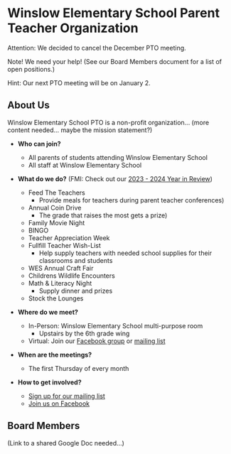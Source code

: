 # Winslow Elementary School Parent Teacher Organization

Attention: We decided to cancel the December PTO meeting.

Note! We need your help! (See our Board Members document for a list of open positions.)

Hint: Our next PTO meeting will be on January 2.


## About Us

Winslow Elementary School PTO is a non-profit organization... (more content needed... maybe the mission statement?)

- **Who can join?**
    - All parents of students attending Winslow Elementary School
    - All staff at Winslow Elementary School


- **What do we do?**
(FMI: Check out our [2023 - 2024 Year in Review](YIR/2023-2024_YIR.pdf))
    - Feed The Teachers
        - Provide meals for teachers during parent teacher conferences)
    - Annual Coin Drive
        - The grade that raises the most gets a prize)
    - Family Movie Night
    - BINGO
    - Teacher Appreciation Week
    - Fullfill Teacher Wish-List
        - Help supply teachers with needed school supplies for their classrooms and students
    - WES Annual Craft Fair
    - Childrens Wildlife Encounters
    - Math & Literacy Night
        - Supply dinner and prizes
    - Stock the Lounges


- **Where do we meet?**
    - In-Person: Winslow Elementary School multi-purpose room
        - Upstairs by the 6th grade wing
    - Virtual: Join our [Facebook group](https://fb.wesptome.org) or [mailing list](https://ml.wesptome.org)


- **When are the meetings?**
    - The first Thursday of every month


- **How to get involved?**
    - [Sign up for our mailing list](https://ml.wesptome.org)
    - [Join us on Facebook](https://fb.wesptome.org)


## Board Members

(Link to a shared Google Doc needed...)